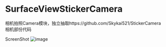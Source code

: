 # SurfaceViewStickerCamera
相机拍照Camera模块，独立抽取https://github.com/Skykai521/StickerCamera 相机部份代码

ScreenShot
![image](https://github.com/YangLian20009/SurfaceViewStickerCamera/blob/master/screenhost/device-2016-05-12-112351x.jpg)

